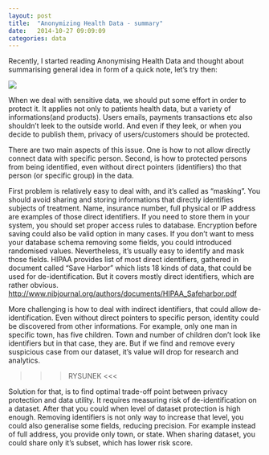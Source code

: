 ```yaml
---
layout: post
title:  "Anonymizing Health Data - summary"
date:   2014-10-27 09:09:09
categories: data
---
```


Recently, I started reading Anonymising Health Data and thought about summarising general idea in form of a quick note, let’s try then:

<a href="http://shop.oreilly.com/product/0636920029229.do">
  <img src="http://akamaicovers.oreilly.com/images/0636920029229/cat.gif" />
</a>

When we deal with sensitive data, we should put some effort in order to protect it. It applies not only to patients health data, but a variety of informations(and products). Users emails, payments transactions etc also shouldn’t leek to the outside world. And even if they leek, or when you decide to publish them, privacy of users/customers should be protected.

There are two main aspects of this issue. One is how to not allow directly connect data with specific person. Second, is how to protected persons from being identified, even without direct pointers (identifiers) tho that person (or specific group) in the data.

First problem is relatively easy to deal with, and it’s called as “masking”. You should avoid sharing and storing informations that directly identifies subjects of treatment. Name, insurance number, full physical or IP address are examples of those direct identifiers. If you need to store them in your system, you should set proper access rules to database. Encryption before saving could also be valid option in many cases. If you don’t want to mess your database schema removing some fields, you could introduced randomised values. Nevertheless, it’s usually easy to identify and mask those fields. HIPAA provides list of most direct identifiers, gathered in document called “Save Harbor” which lists 18 kinds of data, that could be used for de-identification. But it covers mostly direct identifiers, which are rather obvious. http://www.nibjournal.org/authors/documents/HIPAA_Safeharbor.pdf

More challenging is how to deal with indirect identifiers, that could allow de-identification.
Even without direct pointers to specific person, identity could be discovered from other informations. For example, only one man in specific town, has five children. Town and number of children don’t look like identifiers but in that case, they are. But if we find and remove every suspicious case from our dataset, it’s value will drop for research and analytics. 

>>> RYSUNEK <<<

Solution for that, is to find optimal trade-off point between privacy protection and data utility. It requires measuring risk of de-identification on a dataset. After that you could when level of dataset protection is high enough. Removing identifiers is not only way to increase that level, you could also generalise some fields, reducing precision. For example instead of full address, you provide only town, or state. When sharing dataset, you could share only it’s subset, which has lower risk score. 
